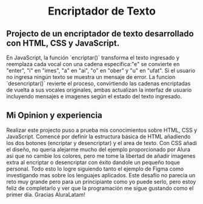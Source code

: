 <h1 align="center">Encriptador de Texto</h1>
<h2>Projecto de un encriptador de texto desarrollado con HTML, CSS y JavaScript.</h2>
En JavaScript, la función `encriptar()` transforma el texto ingresado y reemplaza cada vocal con una cadena específica:"e" se convierte en "enter", "i" en "imes", "a" en "ai", "o" en "ober" y "u" en "ufat".
Si el usuario no ingresa ningún texto se muestra un mensaje de error. La funcion `desencriptar()` revierte el proceso, convirtiendo las cadenas encriptadas de vuelta a sus vocales originales, ambas actualizan la interfaz de usuario incluyendo mensajes e imagenes según el estado del texto ingresado.

<h2>Mi Opinion y experiencia</h2>
Realizar este projecto puso a prueba mis conocimientos sobre HTML, CSS y JavaScript. Comencé por definir la estructura básica de HTML añadiendo los dos botones (encriptar y desencriptar) y el area de texto.
Con CSS añadi el diseño, no queria alejarme mucho del ejemplo proporcionado por Alura asi que no cambie los colores, pero me tome la libertad de añadir imagenes extra al encriptar o desencriptar con éxito dandole un pequeño toque personal.
Todo esto lo logre siguiendo tanto el ejemplo de Figma como investigando mas sobre los lenguajes aplicados. Este desafio no parecia un reto muy grande pero para un principiante como yo puede serlo, pero estoy feliz de completarlo y ver que la programación me sigue gustando como el primer día.
Gracias AluraLatam!
